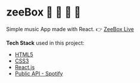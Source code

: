 # zeeBox :musical_keyboard: :trumpet: :saxophone: :guitar:
Simple music App made with React.
:point_right: [ZeeBox Live](https://zeelib.com/projects/zee-box)

**Tech Stack** used in this project:

- [HTML5](https://developer.mozilla.org/en-US/docs/Web/HTML)
- [CSS3](https://developer.mozilla.org/en-US/docs/Glossary/CSS)
- [React.js](https://reactjs.org/)
- [Public API - Spotify](https://developer.spotify.com/documentation/web-api/)
